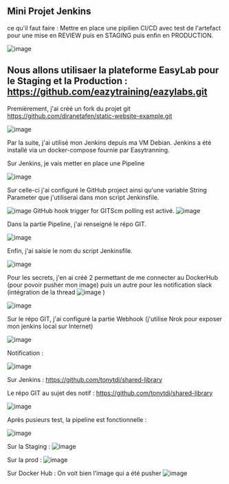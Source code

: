 Mini Projet Jenkins
----------------------

ce qu'il faut faire : Mettre en place une pipilien CI/CD avec test de l'artefact pour une mise en REVIEW puis en STAGING puis enfin en PRODUCTION.

 ![image](https://user-images.githubusercontent.com/88394820/221151523-14c20e4c-0ae0-435c-ae52-32aa86db2027.png)

Nous allons utilisaer la plateforme EasyLab pour le Staging et la Production : https://github.com/eazytraining/eazylabs.git
----------------------

Premièrement, j'ai créé un fork du projet git https://github.com/diranetafen/static-website-example.git 

![image](https://user-images.githubusercontent.com/88394820/221151305-c994d580-5d37-4419-9256-63cf61ac3768.png)


Par la suite, j'ai utilisé mon Jenkins depuis ma VM Debian.
Jenkins a été installé via un docker-compose fournie par Easytranning.

Sur Jenkins, je vais metter en place une Pipeline

![image](https://user-images.githubusercontent.com/88394820/221154152-08113f28-e9f4-44d9-a9d1-9cdda9b58bc7.png)

Sur celle-ci j'ai configuré le GitHub project ainsi qu'une variable String Parameter que j'utiliserai dans mon script Jenkinsfile.

![image](https://user-images.githubusercontent.com/88394820/221202283-06fbc42a-13b2-4371-a084-9a2e6764f62a.png)
GitHub hook trigger for GITScm polling est activé.
![image](https://user-images.githubusercontent.com/88394820/221202810-23816c69-40ae-4011-a634-3574d48c1fb3.png)

Dans la partie Pipeline, j'ai renseigné le répo GIT.

![image](https://user-images.githubusercontent.com/88394820/221203032-d3f20e3d-a663-4123-a52f-6e6510b7cec8.png)

Enfin, j'ai saisie le nom du script Jenkinsfile.

![image](https://user-images.githubusercontent.com/88394820/221203235-c98f58ac-6c26-45a2-a009-319aff19c8cd.png)

Pour les secrets, j'en ai créé 2 permettant de me connecter au DockerHub (pour povoir pusher mon image) puis un autre pour les notification slack (intégration de la thread ![image](https://user-images.githubusercontent.com/88394820/221222337-6338ee40-6c8a-4a42-aa71-1f8170b7ba43.png) )

![image](https://user-images.githubusercontent.com/88394820/221222187-a2723214-aecc-4906-865d-abda49a9a541.png)


Sur le répo GIT, j'ai configuré la partie Webhook (j'utilise Nrok pour exposer mon jenkins local sur Internet)

![image](https://user-images.githubusercontent.com/88394820/221201530-cac83284-c433-45a8-943b-8715bcfe53c2.png)


Notification : 

![image](https://user-images.githubusercontent.com/88394820/221224036-6644d329-ef7f-44bf-a613-84ad03cc86b4.png)

Sur Jenkins : 
https://github.com/tonytdj/shared-library

Le répo GIT au sujet des notif : https://github.com/tonytdj/shared-library

![image](https://user-images.githubusercontent.com/88394820/221225299-dbff5e02-e1ff-4ece-b989-6e1ba3aef8a0.png)

Après pusieurs test, la pipeline est fonctionnelle : 

![image](https://user-images.githubusercontent.com/88394820/221225628-1df3440b-7cee-4723-9768-63bd35818a81.png)

Sur la Staging : 
![image](https://user-images.githubusercontent.com/88394820/221229539-3a159d73-3ee3-452e-b3b4-e64f685830ad.png)

Sur la prod : 
![image](https://user-images.githubusercontent.com/88394820/221225158-462bfcd7-8a18-468c-b07f-4034e8ec211e.png)

Sur Docker Hub : 
On voit bien l'image qui a été pusher
![image](https://user-images.githubusercontent.com/88394820/221238140-28491a48-daa4-462d-bb7c-d0a737012170.png)

